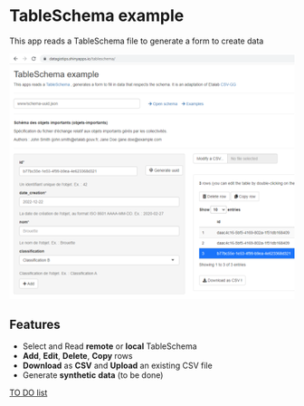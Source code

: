 # TableSchema example
This app reads a TableSchema file to generate a form to create data

![](images/screenshot.png)

## Features
- Select and Read **remote** or **local** TableSchema
- **Add**, **Edit**, **Delete**, **Copy** rows
- **Download** as **CSV** and **Upload** an existing CSV file
- Generate **synthetic** **data** (to be done)

[TO DO list](TODO.md)